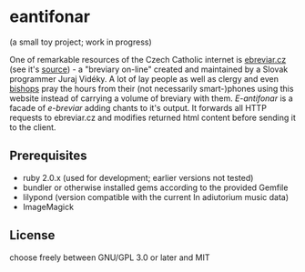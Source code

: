 # eantifonar

(a small toy project; work in progress)

One of remarkable resources of the Czech Catholic internet is [ebreviar.cz](http://ebreviar.cz)
(see it's [source](https://github.com/breviar-sk/Liturgia-hodin-online)) - a "breviary on-line"
created and maintained by a Slovak programmer Juraj Vidéky. A lot of lay people as well as clergy and even [bishops](http://nazory.euro.e15.cz/rozhovory/frantisek-radkovsky-breviar-mam-v-mobilu-382531)
pray the hours from their (not necessarily smart-)phones using this website instead of carrying a volume of breviary with them.
*E-antifonar* is a facade of *e-breviar* adding chants to it's output.
It forwards all HTTP requests to ebreviar.cz and modifies returned html content before sending it to the client.

## Prerequisites

* ruby 2.0.x (used for development; earlier versions not tested)
* bundler or otherwise installed gems according to the provided Gemfile
* lilypond (version compatible with the current In adiutorium music data)
* ImageMagick

## License

choose freely between GNU/GPL 3.0 or later and MIT
